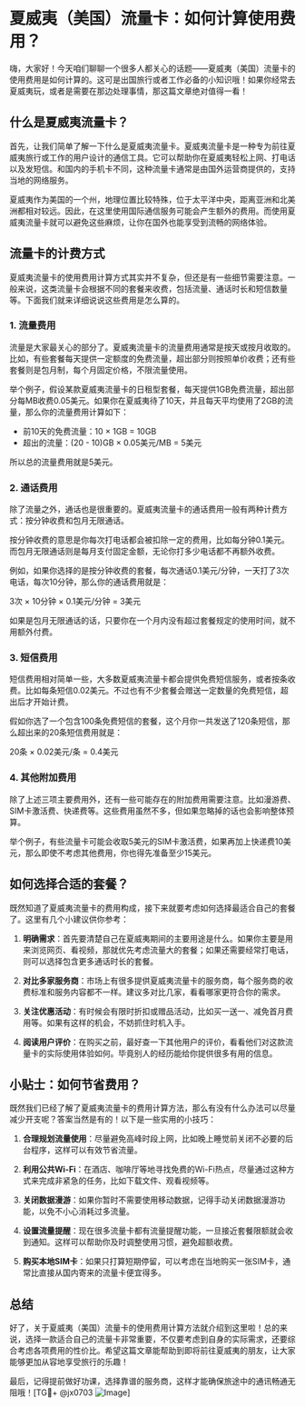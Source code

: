 # 夏威夷（美国）流量卡：如何计算使用费用？

嗨，大家好！今天咱们聊聊一个很多人都关心的话题——夏威夷（美国）流量卡的使用费用是如何计算的。这可是出国旅行或者工作必备的小知识哦！如果你经常去夏威夷玩，或者是需要在那边处理事情，那这篇文章绝对值得一看！

## 什么是夏威夷流量卡？

首先，让我们简单了解一下什么是夏威夷流量卡。夏威夷流量卡是一种专为前往夏威夷旅行或工作的用户设计的通信工具。它可以帮助你在夏威夷轻松上网、打电话以及发短信。和国内的手机卡不同，这种流量卡通常是由国外运营商提供的，支持当地的网络服务。

夏威夷作为美国的一个州，地理位置比较特殊，位于太平洋中央，距离亚洲和北美洲都相对较远。因此，在这里使用国际通信服务可能会产生额外的费用。而使用夏威夷流量卡就可以避免这些麻烦，让你在国外也能享受到流畅的网络体验。

## 流量卡的计费方式

夏威夷流量卡的使用费用计算方式其实并不复杂，但还是有一些细节需要注意。一般来说，这类流量卡会根据不同的套餐来收费，包括流量、通话时长和短信数量等。下面我们就来详细说说这些费用是怎么算的。

### 1. 流量费用

流量是大家最关心的部分了。夏威夷流量卡的流量费用通常是按天或按月收取的。比如，有些套餐每天提供一定额度的免费流量，超出部分则按照单价收费；还有些套餐则是包月制，每个月固定价格，不限流量使用。

举个例子，假设某款夏威夷流量卡的日租型套餐，每天提供1GB免费流量，超出部分每MB收费0.05美元。如果你在夏威夷待了10天，并且每天平均使用了2GB的流量，那么你的流量费用计算如下：

- 前10天的免费流量：10 × 1GB = 10GB
- 超出的流量：(20 - 10)GB × 0.05美元/MB = 5美元

所以总的流量费用就是5美元。

### 2. 通话费用

除了流量之外，通话也是很重要的。夏威夷流量卡的通话费用一般有两种计费方式：按分钟收费和包月无限通话。

按分钟收费的意思是你每次打电话都会被扣除一定的费用，比如每分钟0.1美元。而包月无限通话则是每月支付固定金额，无论你打多少电话都不再额外收费。

例如，如果你选择的是按分钟收费的套餐，每次通话0.1美元/分钟，一天打了3次电话，每次10分钟，那么你的通话费用就是：

3次 × 10分钟 × 0.1美元/分钟 = 3美元

如果是包月无限通话的话，只要你在一个月内没有超过套餐规定的使用时间，就不用额外付费。

### 3. 短信费用

短信费用相对简单一些，大多数夏威夷流量卡都会提供免费短信服务，或者按条收费。比如每条短信0.02美元。不过也有不少套餐会赠送一定数量的免费短信，超出后才开始计费。

假如你选了一个包含100条免费短信的套餐，这个月你一共发送了120条短信，那么超出来的20条短信费用就是：

20条 × 0.02美元/条 = 0.4美元

### 4. 其他附加费用

除了上述三项主要费用外，还有一些可能存在的附加费用需要注意。比如漫游费、SIM卡激活费、快递费等。这些费用虽然不多，但如果忽略掉的话也会影响整体预算。

举个例子，有些流量卡可能会收取5美元的SIM卡激活费，如果再加上快递费10美元，那么即使不考虑其他费用，你也得先准备至少15美元。

## 如何选择合适的套餐？

既然知道了夏威夷流量卡的费用构成，接下来就要考虑如何选择最适合自己的套餐了。这里有几个小建议供你参考：

1. **明确需求**：首先要清楚自己在夏威夷期间的主要用途是什么。如果你主要是用来浏览网页、看视频，那就优先考虑流量大的套餐；如果还需要经常打电话，则可以选择包含更多通话时长的套餐。

2. **对比多家服务商**：市场上有很多提供夏威夷流量卡的服务商，每个服务商的收费标准和服务内容都不一样。建议多对比几家，看看哪家更符合你的需求。

3. **关注优惠活动**：有时候会有限时折扣或赠品活动，比如买一送一、减免首月费用等。如果有这样的机会，不妨抓住时机入手。

4. **阅读用户评价**：在购买之前，最好查一下其他用户的评价，看看他们对这款流量卡的实际使用体验如何。毕竟别人的经历能给你提供很多有用的信息。

## 小贴士：如何节省费用？

既然我们已经了解了夏威夷流量卡的费用计算方法，那么有没有什么办法可以尽量减少开支呢？答案当然是有的！以下是一些实用的小技巧：

1. **合理规划流量使用**：尽量避免高峰时段上网，比如晚上睡觉前关闭不必要的后台程序，这样可以有效节省流量。

2. **利用公共Wi-Fi**：在酒店、咖啡厅等地寻找免费的Wi-Fi热点，尽量通过这种方式来完成非紧急的任务，比如下载文件、观看视频等。

3. **关闭数据漫游**：如果你暂时不需要使用移动数据，记得手动关闭数据漫游功能，以免不小心消耗过多流量。

4. **设置流量提醒**：现在很多流量卡都有流量提醒功能，一旦接近套餐限额就会收到通知。这样可以帮助你及时调整使用习惯，避免超额收费。

5. **购买本地SIM卡**：如果只打算短期停留，可以考虑在当地购买一张SIM卡，通常比直接从国内寄来的流量卡便宜得多。

## 总结

好了，关于夏威夷（美国）流量卡的使用费用计算方法就介绍到这里啦！总的来说，选择一款适合自己的流量卡非常重要，不仅要考虑到自身的实际需求，还要综合考虑各项费用的性价比。希望这篇文章能帮助到即将前往夏威夷的朋友，让大家能够更加从容地享受旅行的乐趣！

最后，记得提前做好功课，选择靠谱的服务商，这样才能确保旅途中的通讯畅通无阻哦！[TG💪+ @jx0703 ![Image](https://github.com/user-attachments/assets/dbca1d08-cadb-493c-b0ec-ad6f7a83f270)]